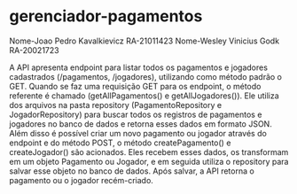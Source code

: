 # gerenciador-pagamentos

Nome-Joao Pedro Kavalkievicz RA-21011423
Nome-Wesley Vinicius Godk RA-20021723

A API apresenta endpoint para listar todos os pagamentos e jogadores cadastrados (/pagamentos, /jogadores), utilizando como método padrão o GET. Quando se faz uma requisição GET para os endpoint, o método referente é chamado (getAllPagamentos() e getAllJogadores()). Ele utiliza dos arquivos na pasta repository (PagamentoRepository e JogadorRepository) para buscar todos os registros de pagamentos e jogadores no banco de dados e retorna esses dados em formato JSON.
Além disso é possível criar um novo pagamento ou jogador através do endpoint e do método POST, o método createPagamento() e createJogador() são acionados. Eles recebem esses dados, os transformam em um objeto Pagamento ou Jogador, e em seguida utiliza o repository para salvar esse objeto no banco de dados. Após salvar, a API retorna o pagamento ou o jogador recém-criado.